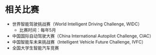 # 相关比赛

- 世界智能驾驶挑战赛（World Intelligent Driving Challenge, WIDC）
  - 比赛时间：每年5月
- 中国国际自动驾驶大赛（China International Autopilot Challenge, CIAC）
- 中国智能车未来挑战赛（Intelligent Vehicle Future Challenge, IVFC）
- 全国大学生智能汽车竞赛
